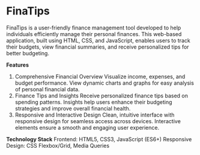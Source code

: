 # FinaTips
FinaTips is a user-friendly finance management tool developed to help individuals efficiently manage their personal finances. This web-based application, built using HTML, CSS, and JavaScript, enables users to track their budgets, view financial summaries, and receive personalized tips for better budgeting.

**Features**
1. Comprehensive Financial Overview Visualize income, expenses, and budget performance. View dynamic charts and graphs for easy analysis of personal financial data.
2. Finance Tips and Insights Receive personalized finance tips based on spending patterns. Insights help users enhance their budgeting strategies and improve overall financial health.
3. Responsive and Interactive Design Clean, intuitive interface with responsive design for seamless access across devices. Interactive elements ensure a smooth and engaging user experience.
   
**Technology Stack**
Frontend: HTML5, CSS3, JavaScript (ES6+) Responsive Design: CSS Flexbox/Grid, Media Queries
